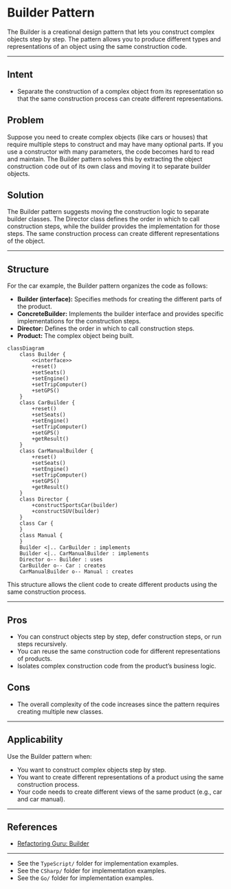 # Builder Pattern

The Builder is a creational design pattern that lets you construct complex objects step by step. The pattern allows you to produce different types and representations of an object using the same construction code.

---

## Intent
- Separate the construction of a complex object from its representation so that the same construction process can create different representations.

## Problem
Suppose you need to create complex objects (like cars or houses) that require multiple steps to construct and may have many optional parts. If you use a constructor with many parameters, the code becomes hard to read and maintain. The Builder pattern solves this by extracting the object construction code out of its own class and moving it to separate builder objects.

## Solution
The Builder pattern suggests moving the construction logic to separate builder classes. The Director class defines the order in which to call construction steps, while the builder provides the implementation for those steps. The same construction process can create different representations of the object.

---

## Structure
For the car example, the Builder pattern organizes the code as follows:

- **Builder (interface):** Specifies methods for creating the different parts of the product.
- **ConcreteBuilder:** Implements the builder interface and provides specific implementations for the construction steps.
- **Director:** Defines the order in which to call construction steps.
- **Product:** The complex object being built.

```mermaid
classDiagram
    class Builder {
        <<interface>>
        +reset()
        +setSeats()
        +setEngine()
        +setTripComputer()
        +setGPS()
    }
    class CarBuilder {
        +reset()
        +setSeats()
        +setEngine()
        +setTripComputer()
        +setGPS()
        +getResult()
    }
    class CarManualBuilder {
        +reset()
        +setSeats()
        +setEngine()
        +setTripComputer()
        +setGPS()
        +getResult()
    }
    class Director {
        +constructSportsCar(builder)
        +constructSUV(builder)
    }
    class Car {
    }
    class Manual {
    }
    Builder <|.. CarBuilder : implements
    Builder <|.. CarManualBuilder : implements
    Director o-- Builder : uses
    CarBuilder o-- Car : creates
    CarManualBuilder o-- Manual : creates
```

This structure allows the client code to create different products using the same construction process.

---

## Pros
- You can construct objects step by step, defer construction steps, or run steps recursively.
- You can reuse the same construction code for different representations of products.
- Isolates complex construction code from the product’s business logic.

## Cons
- The overall complexity of the code increases since the pattern requires creating multiple new classes.

---

## Applicability
Use the Builder pattern when:
- You want to construct complex objects step by step.
- You want to create different representations of a product using the same construction process.
- Your code needs to create different views of the same product (e.g., car and car manual).

---

## References
- [Refactoring Guru: Builder](https://refactoring.guru/design-patterns/builder)
---

* See the `TypeScript/` folder for implementation examples.
* See the `CSharp/` folder for implementation examples.
* See the `Go/` folder for implementation examples.

